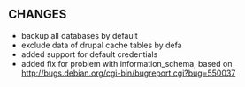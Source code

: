 ## CHANGES

* backup all databases by default
* exclude data of drupal cache tables by defa
* added support for default credentials
* added fix for problem with information_schema, based on http://bugs.debian.org/cgi-bin/bugreport.cgi?bug=550037
